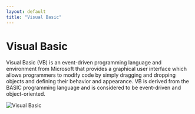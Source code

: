 ```yaml
---
layout: default
title: "Visual Basic"
---
```


# Visual Basic

Visual Basic (VB) is an event-driven programming language and environment from Microsoft that provides a graphical user interface which allows programmers to modify code by simply dragging and dropping objects and defining their behavior and appearance. VB is derived from the BASIC programming language and is considered to be event-driven and object-oriented.

![Visual Basic](https://www.tiobe.com/wp-content/themes/tiobe/tiobe-index/images/Visual_Basic.png)
